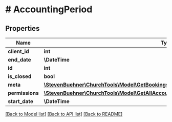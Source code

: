 # # AccountingPeriod

## Properties

Name | Type | Description | Notes
------------ | ------------- | ------------- | -------------
**client_id** | **int** |  | [optional]
**end_date** | **\DateTime** |  | [optional]
**id** | **int** |  | [optional]
**is_closed** | **bool** |  | [optional]
**meta** | [**\StevenBuehner\ChurchTools\Model\GetBookings200ResponseMeta**](GetBookings200ResponseMeta.md) |  | [optional]
**permissions** | [**\StevenBuehner\ChurchTools\Model\GetAllAccountingPeriods200ResponseDataInnerPermissions**](GetAllAccountingPeriods200ResponseDataInnerPermissions.md) |  | [optional]
**start_date** | **\DateTime** |  | [optional]

[[Back to Model list]](../../README.md#models) [[Back to API list]](../../README.md#endpoints) [[Back to README]](../../README.md)
